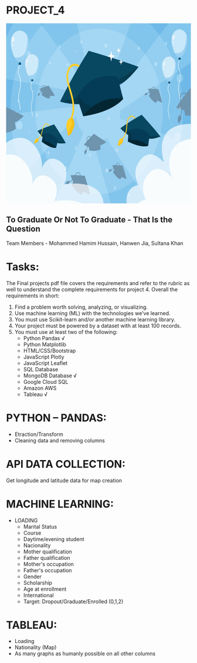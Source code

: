 # PROJECT_4

<img src="images/graduate_pic.jpg" width="1000" height="491">

## To Graduate Or Not To Graduate - That Is the Question
Team Members -  Mohammed Hamim Hussain, Hanwen Jia, Sultana Khan

# Tasks:
The Final projects pdf file covers the requirements and refer to the rubric as well to understand the complete requirements for project 4.
Overall the requirements in short:
1.   Find a problem worth solving, analyzing, or visualizing.
2.   Use machine learning (ML) with the technologies we’ve learned.
3.   You must use Scikit-learn and/or another machine learning library.
4.   Your project must be powered by a dataset with at least 100 records.
5.   You must use at least two of the following:
      * Python Pandas      √
      * Python Matplotlib
      * HTML/CSS/Bootstrap
      * JavaScript Plotly
      * JavaScript Leaflet
      * SQL Database
      * MongoDB Database    √
      * Google Cloud SQL
      * Amazon AWS
      * Tableau             √
# PYTHON – PANDAS:
* Etraction/Transform
* Cleaning data and removing columns
# API DATA COLLECTION:
  Get longitude and latitude data for map creation
# MACHINE LEARNING:
  * LOADING
    * Marital Status
    * Course
    * Daytime/evening student
    * Nacionality
    * Mother qualification
    * Father qualification
    * Mother's occupation
    * Father's occupation
    * Gender
    * Scholarship
    * Age at enrollment	
    * International
    * Target: Dropout/Graduate/Enrolled (0,1,2)
# TABLEAU:
  * Loading
  * Nationality (Map)
  * As many graphs as humanly possible on all other columns
